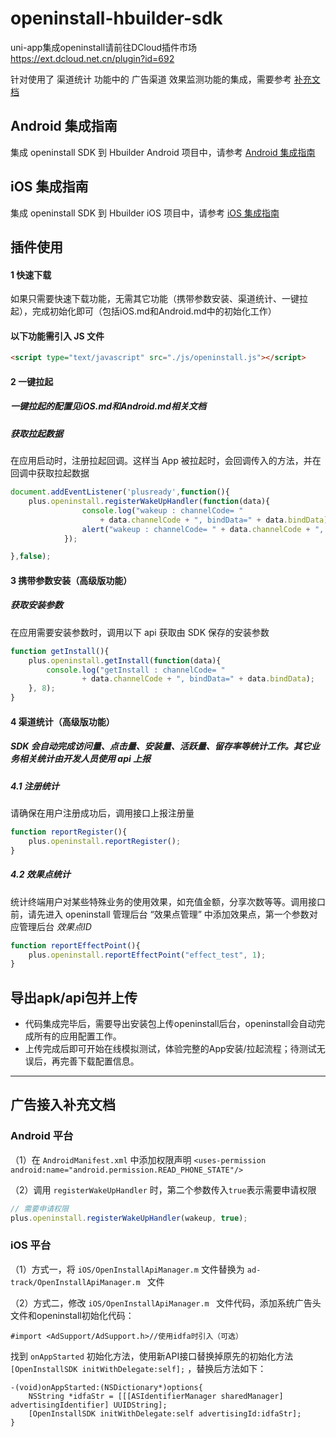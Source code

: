 # openinstall-hbuilder-sdk

uni-app集成openinstall请前往DCloud插件市场 https://ext.dcloud.net.cn/plugin?id=692 

针对使用了 渠道统计 功能中的 广告渠道 效果监测功能的集成，需要参考 [补充文档](#ad)

## Android 集成指南

集成 openinstall SDK 到 Hbuilder Android 项目中，请参考 [Android 集成指南](README/Android.md)

## iOS 集成指南

集成 openinstall SDK 到 Hbuilder iOS 项目中，请参考 [iOS 集成指南](README/iOS.md)

## 插件使用

#### 1 快速下载
如果只需要快速下载功能，无需其它功能（携带参数安装、渠道统计、一键拉起），完成初始化即可（包括iOS.md和Android.md中的初始化工作）  


#### 以下功能需引入 JS 文件
``` html
<script type="text/javascript" src="./js/openinstall.js"></script>
```

#### 2 一键拉起
##### 一键拉起的配置见iOS.md和Android.md相关文档
##### 获取拉起数据
在应用启动时，注册拉起回调。这样当 App 被拉起时，会回调传入的方法，并在回调中获取拉起数据
``` js
document.addEventListener('plusready',function(){
    plus.openinstall.registerWakeUpHandler(function(data){
                console.log("wakeup : channelCode= "
                    + data.channelCode + ", bindData=" + data.bindData);
                alert("wakeup : channelCode= " + data.channelCode + ", bindData=" + data.bindData);
            });

},false);
```

#### 3 携带参数安装（高级版功能）
##### 获取安装参数  
在应用需要安装参数时，调用以下 api 获取由 SDK 保存的安装参数
``` js
function getInstall(){
    plus.openinstall.getInstall(function(data){
        console.log("getInstall : channelCode= "
                + data.channelCode + ", bindData=" + data.bindData);
    }, 8);
}
```

#### 4 渠道统计（高级版功能）
##### SDK 会自动完成访问量、点击量、安装量、活跃量、留存率等统计工作。其它业务相关统计由开发人员使用 api 上报

##### 4.1 注册统计
请确保在用户注册成功后，调用接口上报注册量
``` js
function reportRegister(){
    plus.openinstall.reportRegister();
}
```

##### 4.2 效果点统计
统计终端用户对某些特殊业务的使用效果，如充值金额，分享次数等等。调用接口前，请先进入 openinstall 管理后台 “效果点管理” 中添加效果点，第一个参数对应管理后台 *效果点ID*
``` js
function reportEffectPoint(){
    plus.openinstall.reportEffectPoint("effect_test", 1);
}
```

## 导出apk/api包并上传
- 代码集成完毕后，需要导出安装包上传openinstall后台，openinstall会自动完成所有的应用配置工作。  
- 上传完成后即可开始在线模拟测试，体验完整的App安装/拉起流程；待测试无误后，再完善下载配置信息。  

---
<a id=ad></a>
## 广告接入补充文档

### Android 平台
（1）在 `AndroidManifest.xml` 中添加权限声明 `<uses-permission android:name="android.permission.READ_PHONE_STATE"/>`  

（2）调用 `registerWakeUpHandler` 时，第二个参数传入`true`表示需要申请权限
``` js
// 需要申请权限
plus.openinstall.registerWakeUpHandler(wakeup, true);

```

### iOS 平台

（1）方式一，将 `iOS/OpenInstallApiManager.m` 文件替换为 `ad-track/OpenInstallApiManager.m ` 文件

（2）方式二，修改 `iOS/OpenInstallApiManager.m ` 文件代码，添加系统广告头文件和openinstall初始化代码：
``` objc
#import <AdSupport/AdSupport.h>//使用idfa时引入（可选）
```

找到 `onAppStarted` 初始化方法，使用新API接口替换掉原先的初始化方法 `[OpenInstallSDK initWithDelegate:self];` ，替换后方法如下：
``` objc
-(void)onAppStarted:(NSDictionary*)options{    
    NSString *idfaStr = [[[ASIdentifierManager sharedManager] advertisingIdentifier] UUIDString];
    [OpenInstallSDK initWithDelegate:self advertisingId:idfaStr];
}
```